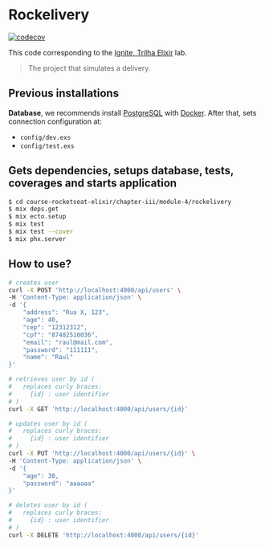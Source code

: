 # Rockelivery

[![codecov](https://codecov.io/gh/raulpe7eira/course-rocketseat-elixir/branch/main/graph/badge.svg?flag=chapter_iii-module_4-rockelivery)](https://codecov.io/gh/raulpe7eira/course-rocketseat-elixir/tree/main/chapter-iii/module-4/rockelivery)

This code corresponding to the [Ignite, Trilha Elixir](https://app.rocketseat.com.br/ignite/elixir/) lab.

> The project that simulates a delivery.

## Previous installations

**Database**, we recommends install [PostgreSQL](https://www.postgresql.org/) with [Docker](https://hub.docker.com/_/postgres). After that, sets connection configuration at:
- `config/dev.exs`
- `config/test.exs`

## Gets dependencies, setups database, tests, coverages and starts application

```bash
$ cd course-rocketseat-elixir/chapter-iii/module-4/rockelivery
$ mix deps.get
$ mix ecto.setup
$ mix test
$ mix test --cover
$ mix phx.server
```

## How to use?

```bash
# creates user
curl -X POST 'http://localhost:4000/api/users' \
-H 'Content-Type: application/json' \
-d '{
    "address": "Rua X, 123",
    "age": 40,
    "cep": "12312312",
    "cpf": "87482510036",
    "email": "raul@mail.com",
    "password": "111111",
    "name": "Raul"
}'

# retrieves user by id (
#   replaces curly braces:
#     {id} : user identifier
# )
curl -X GET 'http://localhost:4000/api/users/{id}'

# updates user by id (
#   replaces curly braces:
#     {id} : user identifier
# )
curl -X PUT 'http://localhost:4000/api/users/{id}' \
-H 'Content-Type: application/json' \
-d '{
    "age": 30,
    "password": "aaaaaa"
}'

# deletes user by id (
#   replaces curly braces:
#     {id} : user identifier
# )
curl -X DELETE 'http://localhost:4000/api/users/{id}'
```
